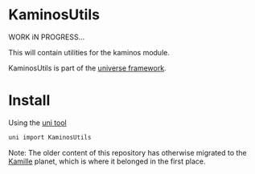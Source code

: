 KaminosUtils
============

WORK iN PROGRESS...

This will contain utilities for the kaminos module.



KaminosUtils is part of the [universe framework](https://github.com/karayabin/universe-snapshot).


Install
=============


Using the [uni tool](https://github.com/lingtalfi/universe-naive-importer)
```bash
uni import KaminosUtils
```




Note: The older content of this repository has otherwise migrated to the [Kamille](https://github.com/lingtalfi/kamille) planet, 
which is where it belonged in the first place.






